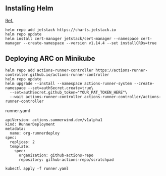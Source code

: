 ## Installing Helm

[Ref.](https://cert-manager.io/docs/installation/helm/#installing-with-helm)
```
helm repo add jetstack https://charts.jetstack.io
helm repo update
helm install cert-manager jetstack/cert-manager --namespace cert-manager --create-namespace --version v1.14.4 --set installCRDs=true
```

## Deploying ARC on Minikube

```
helm repo add actions-runner-controller https://actions-runner-controller.github.io/actions-runner-controller
helm repo update
helm upgrade --install --namespace actions-runner-system --create-namespace --set=authSecret.create=true\
  --set=authSecret.github_token="YOUR_PAT_TOKEN_HERE"\
  --wait actions-runner-controller actions-runner-controller/actions-runner-controller
```

runner.yaml
```
apiVersion: actions.summerwind.dev/v1alpha1
kind: RunnerDeployment
metadata:
  name: org-runnerdeploy
spec:
  replicas: 2
  template:
    spec:
      organization: github-actions-repo
      repository: github-actions-repo/scratchpad
```

```
kubectl apply -f runner.yaml
```